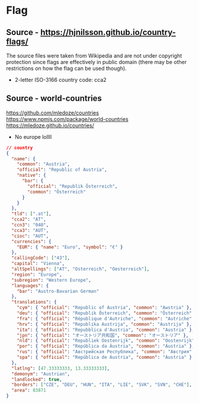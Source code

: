 # Flag

## Source - https://hjnilsson.github.io/country-flags/

The source files were taken from Wikipedia and are not under copyright protection since flags are effectively in public domain (there may be other restrictions on how the flag can be used though).

- 2-letter ISO-3166 country code: cca2

## Source - world-countries

https://github.com/mledoze/countries
https://www.npmjs.com/package/world-countries
https://mledoze.github.io/countries/

- No europe lollll

```json
// country
{
  "name": {
    "common": "Austria",
    "official": "Republic of Austria",
    "native": {
      "bar": {
        "official": "Republik Österreich",
        "common": "Österreich"
      }
    }
  },
  "tld": [".at"],
  "cca2": "AT",
  "ccn3": "040",
  "cca3": "AUT",
  "cioc": "AUT",
  "currencies": {
    "EUR": { "name": "Euro", "symbol": "€" }
  },
  "callingCode": ["43"],
  "capital": "Vienna",
  "altSpellings": ["AT", "Osterreich", "Oesterreich"],
  "region": "Europe",
  "subregion": "Western Europe",
  "languages": {
    "bar": "Austro-Bavarian German"
  },
  "translations": {
    "cym": { "official": "Republic of Austria", "common": "Awstria" },
    "deu": { "official": "Republik Österreich", "common": "Österreich" },
    "fra": { "official": "République d'Autriche", "common": "Autriche" },
    "hrv": { "official": "Republika Austrija", "common": "Austrija" },
    "ita": { "official": "Repubblica d'Austria", "common": "Austria" },
    "jpn": { "official": "オーストリア共和国", "common": "オーストリア" },
    "nld": { "official": "Republiek Oostenrijk", "common": "Oostenrijk" },
    "por": { "official": "República da Áustria", "common": "Áustria" },
    "rus": { "official": "Австрийская Республика", "common": "Австрия" },
    "spa": { "official": "República de Austria", "common": "Austria" }
  },
  "latlng": [47.33333333, 13.33333333],
  "demonym": "Austrian",
  "landlocked": true,
  "borders": ["CZE", "DEU", "HUN", "ITA", "LIE", "SVK", "SVN", "CHE"],
  "area": 83871
}
```
